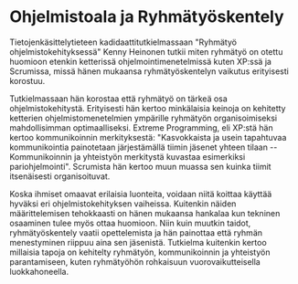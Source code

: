 <h1> Ohjelmistoala ja Ryhmätyöskentely </h1>

Tietojenkäsittelytieteen kadidaattitutkielmassaan "Ryhmätyö ohjelmistokehityksessä" Kenny Heinonen tutkii miten ryhmätyö on otettu huomioon etenkin ketterissä ohjelmointimenetelmissä kuten XP:ssä ja Scrumissa, missä hänen mukaansa ryhmätyöskentelyn vaikutus erityisesti korostuu.

Tutkielmassaan hän korostaa että ryhmätyö on tärkeä osa ohjelmistokehitystä. Erityisesti hän kertoo minkälaisia keinoja on kehitetty ketterien ohjelmistomenetelmien ympärille ryhmätyön organisoimiseksi mahdollisimman optimaalliseksi. Extreme Programming, eli XP:stä hän kertoo kommunikoinnin merkityksestä: "Kasvokkaista ja usein tapahtuvaa kommunikointia painotetaan järjestämällä tiimin jäsenet yhteen tilaan -- Kommunikoinnin ja yhteistyön merkitystä kuvastaa esimerkiksi pariohjelmointi". Scrumista hän kertoo muun muassa sen kuinka tiimit itsenäisesti organisoituvat. 

Koska ihmiset omaavat erilaisia luonteita, voidaan niitä koittaa käyttää hyväksi eri ohjelmistokehityksen vaiheissa. Kuitenkin näiden määrittelemisen tehokkaasti on hänen mukaansa hankalaa kun tekninen osaaminen tulee myös ottaa huomioon. Niin kuin muutkin taidot, ryhmätyöskentely vaatii opettelemista ja hän painottaa että ryhmän menestyminen riippuu aina sen jäsenistä. Tutkielma kuitenkin kertoo millaisia tapoja on kehitelty ryhmätyön, kommunikoinnin ja yhteistyön parantamiseen, kuten ryhmätyöhön rohkaisuun vuorovaikutteisella luokkahoneella. 




